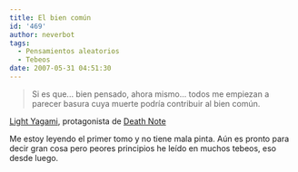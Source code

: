 ```yaml
---
title: El bien común
id: '469'
author: neverbot
tags:
  - Pensamientos aleatorios
  - Tebeos
date: 2007-05-31 04:51:30
---
```


> Si es que... bien pensado, ahora mismo... todos me empiezan a parecer basura cuya muerte podría contribuir al bien común.

[Light Yagami](http://en.wikipedia.org/wiki/Characters_of_Death_Note#Light_Yagami), protagonista de [Death Note](http://en.wikipedia.org/wiki/Death_Note)

Me estoy leyendo el primer tomo y no tiene mala pinta. Aún es pronto para decir gran cosa pero peores principios he leído en muchos tebeos, eso desde luego.